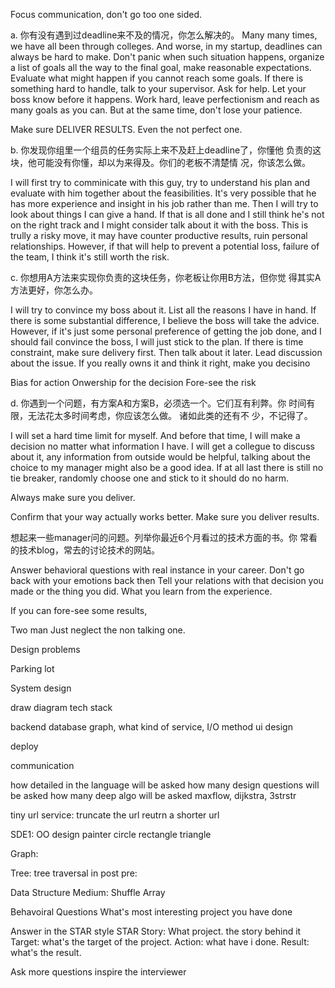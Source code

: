 Focus communication, don't go too one sided.

a. 你有没有遇到过deadline来不及的情况，你怎么解决的。 Many many times, we have all been through colleges. And worse, in my startup, deadlines can always be hard to make. Don't panic when such situation happens, organize a list of goals all the way to the final goal, make reasonable expectations. Evaluate what might happen if you cannot reach some goals. If there is something hard to handle, talk to your supervisor. Ask for help. Let your boss know before it happens. Work hard, leave perfectionism and reach as many goals as you can. But at the same time, don't lose your patience.

Make sure DELIVER RESULTS. Even the not perfect one.

b. 你发现你组里一个组员的任务实际上来不及赶上deadline了，你懂他 负责的这块，他可能没有你懂，却以为来得及。你们的老板不清楚情 况，你该怎么做。

I will first try to comminicate with this guy, try to understand his plan and evaluate with him together about the feasibilities. It's very possible that he has more experience and insight in his job rather than me. Then I will try to look about things I can give a hand. If that is all done and I still think he's not on the right track and I might consider talk about it with the boss. This is trully a risky move, it may have counter productive results, ruin personal relationships. However, if that will help to prevent a potential loss, failure of the team, I think it's still worth the risk.

c. 你想用A方法来实现你负责的这块任务，你老板让你用B方法，但你觉 得其实A方法更好，你怎么办。

I will try to convince my boss about it. List all the reasons I have in hand. If there is some substantial difference, I believe the boss will take the advice. However, if it's just some personal preference of getting the job done, and I should fail convince the boss, I will just stick to the plan. If there is time constraint, make sure delivery first. Then talk about it later. Lead discussion about the issue. If you really owns it and think it right, make you decisino

Bias for action Onwership for the decision Fore-see the risk

d. 你遇到一个问题，有方案A和方案B，必须选一个。它们互有利弊。你 时间有限，无法花太多时间考虑，你应该怎么做。 诸如此类的还有不 少，不记得了。

I will set a hard time limit for myself. And before that time, I will make a decision no matter what information I have. I will get a collegue to discuss about it, any information from outside would be helpful, talking about the choice to my manager might also be a good idea. If at all last there is still no tie breaker, randomly choose one and stick to it should do no harm.

Always make sure you deliver.

Confirm that your way actually works better. Make sure you deliver results.

想起来一些manager问的问题。列举你最近6个月看过的技术方面的书。你 常看的技术blog，常去的讨论技术的网站。

Answer behavioral questions with real instance in your career. Don't go back with your emotions back then Tell your relations with that decision you made or the thing you did. What you learn from the experience.

If you can fore-see some results,

Two man Just neglect the non talking one.

Design problems

Parking lot

System design

draw diagram tech stack

backend database graph, what kind of service, I/O method ui design

deploy

communication

how detailed in the language will be asked how many design questions will be asked how many deep algo will be asked maxflow, dijkstra, 3strstr

tiny url service: truncate the url reutrn a shorter url

SDE1: OO design painter circle rectangle triangle

Graph:

Tree: tree traversal in post pre:

Data Structure Medium: Shuffle Array

Behavoiral Questions What's most interesting project you have done

Answer in the STAR style STAR Story: What project. the story behind it Target: what's the target of the project. Action: what have i done. Result: what's the result.

Ask more questions inspire the interviewer
